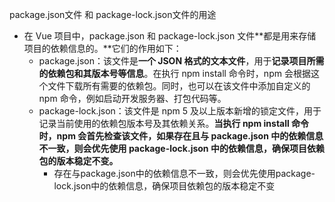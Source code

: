 package.json文件 和 package-lock.json文件的用途
- 在 Vue 项目中，package.json 和 package-lock.json 文件**都是用来存储项目的依赖信息的。**它们的作用如下：
    - package.json：该文件是**一个 JSON 格式的文本文件**，用于**记录项目所需的依赖包和其版本号等信息**。在执行 npm install 命令时，npm 会根据这个文件下载所有需要的依赖包。同时，也可以在该文件中添加自定义的 npm 命令，例如启动开发服务器、打包代码等。
    - package-lock.json：该文件是 npm 5 及以上版本新增的锁定文件，用于记录当前使用的依赖包版本号及其依赖关系。**当执行 npm install 命令时，npm 会首先检查该文件，如果存在且与 package.json 中的依赖信息不一致，则会优先使用 package-lock.json 中的依赖信息，确保项目依赖包的版本稳定不变。**
        - 存在与package.json中的依赖信息不一致，则会优先使用package-lock.json中的依赖信息，确保项目依赖包的版本稳定不变
